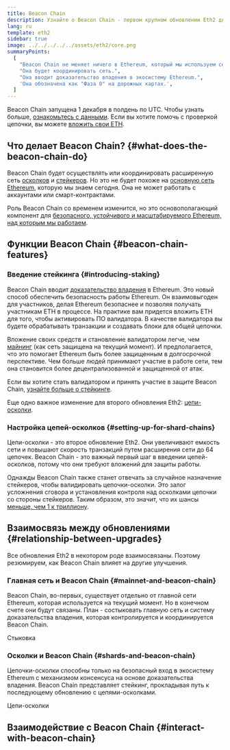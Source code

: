 ```yaml
---
title: Beacon Chain
description: Узнайте о Beacon Chain - первом крупном обновлении Eth2 для Ethereum.
lang: ru
template: eth2
sidebar: true
image: ../../../../../assets/eth2/core.png
summaryPoints:
  [
    "Beacon Chain не меняет ничего в Ethereum, который мы используем сегодня",
    "Она будет координировать сеть.",
    "Она вводит доказательство владения в экосистему Ethereum.",
    'Она обозначена как "Фаза 0" на дорожных картах.',
  ]
---
```


<UpgradeStatus isShipped dateKey="page-eth2-upgrades-beacon-date">
    Beacon Chain запущена 1 декабря в полдень по UTC. Чтобы узнать больше, <a href="https://beaconscan. com/">ознакомьтесь с данными</a>. Если вы хотите помочь с проверкой цепочки, вы можете <a href="/eth2/staking/">вложить свои ETH</a>.
</UpgradeStatus>

## Что делает Beacon Chain? {#what-does-the-beacon-chain-do}

Beacon Chain будет осуществлять или координировать расширенную сеть [осколков](/eth2/shard-chains/) и [стейкеров](/eth2/staking/). Но это не будет похоже на [основную сеть Ethereum](/glossary/#mainnet), которую мы знаем сегодня. Она не может работать с аккаунтами или смарт-контрактами.

Роль Beacon Chain со временем изменится, но это основополагающий компонент для [безопасного, устойчивого и масштабируемого Ethereum, над которым мы работаем](/eth2/vision/).

## Функции Beacon Chain {#beacon-chain-features}

### Введение стейкинга {#introducing-staking}

Beacon Chain вводит [доказательство владения](/developers/docs/consensus-mechanisms/pos/) в Ethereum. Это новый способ обеспечить безопасность работы Ethereum. Он взаимовыгоден для участников, делая Ethereum безопаснее и позволяя получать участникам ETH в процессе. На практике вам придется вложить ETH для того, чтобы активировать ПО валидатора. В качестве валидатора вы будете обрабатывать транзакции и создавать блоки для общей цепочки.

Вложение своих средств и становление валидатором легче, чем [майнинг](/developers/docs/mining/) (как сеть защищена на текущий момент). И предполагается, что это помогает Ethereum быть более защищенным в долгосрочной перспективе. Чем больше людей принимают участие в работе сети, тем она становится более децентрализованной и защищенной от атак.

<InfoBanner emoji=":money_bag:">
Если вы хотите стать валидатором и принять участие в защите Beacon Chain, <a href="/eth2/staking/">узнайте больше о стейкинге</a>.
</InfoBanner>

Еще одно важное изменение для второго обновления Eth2: [цепи-осколки](/eth2/shard-chains/).

### Настройка цепей-осколков {#setting-up-for-shard-chains}

Цепи-осколки - это второе обновление Eth2. Они увеличивают емкость сети и повышают скорость транзакций путем расширения сети до 64 цепочек. Beacon Chain - это важный первый шаг в введении цепей-осколков, потому что они требуют вложений для защиты работы.

Однажды Beacon Chain также станет отвечать за случайное назначение стейкеров, чтобы валидировать цепочки-осколки. Это залог усложнения сговора и установления контроля над осколками цепочки со стороны стейкеров. Таким образом, это значит, что их шансы [меньше, чем 1 к триллиону](https://medium.com/@chihchengliang/minimum-committee-size-explained-67047111fa20).

## Взаимосвязь между обновлениями {#relationship-between-upgrades}

Все обновления Eth2 в некотором роде взаимосвязаны. Поэтому резюмируем, как Beacon Chain влияет на другие улучшения.

### Главная сеть и Beacon Chain {#mainnet-and-beacon-chain}

Beacon Chain, во-первых, существует отдельно от главной сети Ethereum, которая используется на текущий момент. Но в конечном счете они будут связаны. План - состыковать главную сеть и систему доказательства владения, которая контролируется и координируется Beacon Chain.

<ButtonLink to="/eth2/merge/">Стыковка</ButtonLink>

### Осколки и Beacon Chain {#shards-and-beacon-chain}

Цепочки-осколки способны только на безопасный вход в экосистему Ethereum с механизмом консенсуса на основе доказательства владения. Beacon Chain представляет стейкинг, прокладывая путь к последующему обновлению с цепями-осколками.

<ButtonLink to="/eth2/shard-chains/">Цепи-осколки</ButtonLink>

<Divider />

## Взаимодействие с Beacon Chain {#interact-with-beacon-chain}

<Eth2BeaconChainActions />
